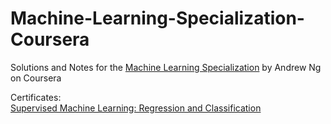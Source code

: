 # Machine-Learning-Specialization-Coursera

Solutions and Notes for the [Machine Learning Specialization](https://www.coursera.org/specializations/machine-learning-introduction) by Andrew Ng on Coursera

Certificates:  
[Supervised Machine Learning: Regression and Classification](https://coursera.org/verify/5Z8NCMVWKAN2)
